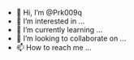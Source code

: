 - 👋 Hi, I’m @Prk009q
- 👀 I’m interested in ...
- 🌱 I’m currently learning ...
- 💞️ I’m looking to collaborate on ...
- 📫 How to reach me ...

<!---
Prk009q/Prk009q is a ✨ special ✨ repository because its `README.md` (this file) appears on your GitHub profile.
You can click the Preview link to take a look at your changes.
--->
